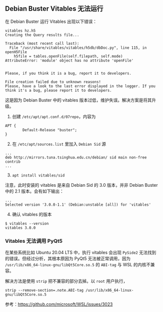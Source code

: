 ## Debian Buster Vitables 无法运行

在 Debian Buster 运行 Vitables 出现以下错误：

```
vitables hz.h5                
Creating the Query results file...

Traceback (most recent call last):
  File "/usr/share/vitables/vitables/h5db/dbDoc.py", line 115, in openH5File
    h5file = tables.openFile(self.filepath, self.mode)
AttributeError: 'module' object has no attribute 'openFile'


Please, if you think it is a bug, report it to developers.

File creation failed due to unknown reasons!
Please, have a look to the last error displayed in the logger. If you think it's a bug, please report it to developers.
```

这是因为 Debian Buster 中的 vitables 版本过低，维护失误。解决方案是将其升级。

1. 创建 `/etc/apt/apt.conf.d/07repo`，内容为
```
APT {
        Default-Release "buster";
}
```

2. 在 `/etc/apt/sources.list` 里加入 `Debian Sid` 源
```
...
deb http://mirrors.tuna.tsinghua.edu.cn/debian/ sid main non-free contrib
...
```

3. `apt install vitables/sid`

注意，此时安装的 vitables 是来自 Debian Sid 的 3.0 版本，并非 Debian Buster 中的 2.1 版本。会有如下输出：

```
...
Selected version '3.0.0-1.1' (Debian:unstable [all]) for 'vitables'
```

4. 确认 vitables 的版本

```
$ vitables --version
vitables 3.0.0
```

### Vitables 无法调用 PyQt5

在某些系统比如 Ubuntu 20.04 LTS 中，执行 vitables 会出现 `PySide2` 无法找到的错误。但经过分析，其根本原因为 PyQt5 无法被正常调用，因为 `/usr/lib/x86_64-linux-gnu/libQt5Core.so.5` 的 `ABI-tag` 与 WSL 的内核不兼容。

解决方法是使用 `strip` 把不兼容的部分去掉。以 `root` 用户执行，

```
strip --remove-section=.note.ABI-tag /usr/lib/x86_64-linux-gnu/libQt5Core.so.5
```

参考：https://github.com/microsoft/WSL/issues/3023
